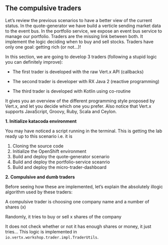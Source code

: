 ## The compulsive traders

Let’s review the previous scenarios to have a better view of the current status. In the quote-generator we have build a verticle sending market data to the event bus. In the portfolio service, we expose an event bus service to manage our portfolio. Traders are the missing link between both. It implement the logic deciding when to buy and sell stocks. Traders have only one goal: getting rich (or not…​)!

In this section, we are going to develop 3 traders (following a stupid logic you can definitely improve):

* The first trader is developed with the raw Vert.x API (callbacks)

* The second trader is developer with RX Java 2 (reactive programming)

* The third trader is developed with Kotlin using co-routine

It gives you an overview of the different programming style proposed by Vert.x, and let you decide which one you prefer. Also notice that Vert.x supports JavaScript, Groovy, Ruby, Scala and Ceylon.

**1. Initialize katacoda environment**

You may have noticed a script running in the terminal. This is getting the lab ready up to this scenario i.e. it is 
1. Cloning the source code
2. Initialize the OpenShift environment
3. Build and deploy the quote-generator scenario
4. Build and deploy the portfolio-service sceanrio
5. Build and deploy the micro-trader-dashboard


**2. Compulsive and dumb traders**

Before seeing how these are implemented, let’s explain the absolutely illogic algorithm used by these traders:

A compulsive trader is choosing one company name and a number of shares (x)

Randomly, it tries to buy or sell x shares of the company

It does not check whether or not it has enough shares or money, it just tries…​ This logic is implemented in ``io.vertx.workshop.trader.impl.TraderUtils``.